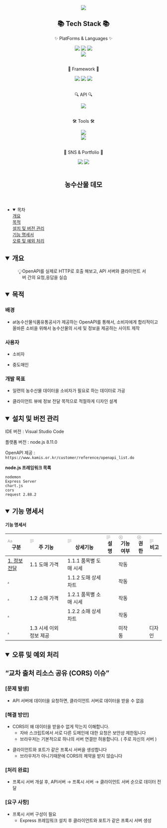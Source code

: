 
<div align="center">
<img src="https://capsule-render.vercel.app/api?type=waving&color=random&height=300&section=header&text=농수산물%20시세%20사이트&fontSize=90" />
<h2>📚 Tech Stack 📚</h2>
  <p>✨ PlatForms & Languages ✨</p>
	<img src="https://img.shields.io/badge/HTML5-E34F26?style=flat&logo=HTML5&logoColor=white" />
	<img src="https://img.shields.io/badge/CSS3-1572B6?style=flat&logo=CSS3&logoColor=white" />
  <img src="https://img.shields.io/badge/JavaScript-F7DF1E?style=flat&logo=JavaScript&logoColor=white" />
  <br>
  <img src="https://img.shields.io/badge/Node.js-339933?style=flat&logo=Node.js&logoColor=white" />
  <br>
  <br>
   <p>🎁 Framework 🎁</p>
  <img src="https://img.shields.io/badge/Chart.js-FF6384?style=flat&logo=Chart.js&logoColor=white" />
  <img src="https://img.shields.io/badge/Express-000000?style=flat&logo=Express&logoColor=white" />
  <img src="https://img.shields.io/badge/Nodemon-76D04B?style=flat&logo=Nodemon&logoColor=white" />
  
  <br>
  <br>
  <p>🔍 API 🔍</p>
  <img src="https://img.shields.io/badge/OpenAPI-6BA539?style=flat&logo=OpenAPI Initiative&logoColor=white" />
  <br>
  <br>
  <p>🛠 Tools 🛠</p> 
  <img src="https://img.shields.io/badge/Visual Studio Code-007ACC?style=flat&logo=Visual Studio Code&logoColor=white" />
  <br>
  <img src="https://img.shields.io/badge/GitHub-181717?style=flat&logo=GitHub&logoColor=white" />
  <br>
  <br>
  <p>🎨 SNS & Portfolio 🎨 </p>
  <img src="https://img.shields.io/badge/Gmail-EA4335?style=flat&logo=Gmail&logoColor=white" />
  <img src="https://img.shields.io/badge/Portfolio-56B366?style=flat&logo=ProtonVPN&logoColor=white" />
  
  <br>
  <br>
  
</div>  




<body><article id="7862847b-d65d-4498-bf12-031394f38496" class="page sans"><header><h1 class="page-title">농수산물 데모</h1></header><div class="page-body"><ul id="77a39996-f160-4e78-b0e1-804d6a75bba1" class="toggle"><li><details open=""><summary>목차</summary><nav id="fee87d0f-5d59-4e14-bc92-884b38947eff" class="block-color-gray table_of_contents"><div class="table_of_contents-item table_of_contents-indent-0"><a class="table_of_contents-link" href="#d03f695d-8d0a-459c-a20d-822d66b858f2">개요</a></div><div class="table_of_contents-item table_of_contents-indent-0"><a class="table_of_contents-link" href="#f908a0f5-d38a-4a7b-8f24-275ba2cd5cd1">목적</a></div><div class="table_of_contents-item table_of_contents-indent-0"><a class="table_of_contents-link" href="#0c096156-3e6e-45fb-a44f-b3ab845f0bd0">설치 및 버전 관리</a></div><div class="table_of_contents-item table_of_contents-indent-0"><a class="table_of_contents-link" href="#06337c63-8c2e-4193-8c73-3502a563da54">기능 명세서</a></div><div class="table_of_contents-item table_of_contents-indent-0"><a class="table_of_contents-link" href="#0166dcf7-3edf-4fde-be9e-b4760ca855f6">오류 및 예외 처리</a></div></nav></details></li></ul><h1 id="d03f695d-8d0a-459c-a20d-822d66b858f2" class=""><details open=""><summary>개요</summary></details></h1><div class="indented"><figure class="block-color-gray_background callout" style="white-space:pre-wrap;display:flex" id="10e1650f-35af-461a-bfff-ee166e3230f5"><div style="font-size:1.5em"><span class="icon">💡</span></div><div style="width:100%">OpenAPI를 실제로 HTTP로 호출 해보고, API 서버와 클라이언트 서버 간의 요청,응답을 실습</div></figure></div><h1 id="f908a0f5-d38a-4a7b-8f24-275ba2cd5cd1" class=""><details open=""><summary>목적</summary></details></h1><div class="indented"><h3 id="8efbe00f-0a42-47d6-b505-f66ae732a1c8" class="">배경</h3><ul id="c3a36484-3e45-48ab-bf85-2d6707171f7b" class="bulleted-list"><li style="list-style-type:disc">at농수산물식품유통공사가 제공하는 OpenAPI를 통해서, 소비자에게 합리적이고 올바른 소비을 위해서 농수산물의 시세 및 정보을 제공하는 사이트 제작</li></ul><h3 id="58c51732-e094-4c25-8d13-adc7b3f2828a" class="">사용자</h3><ul id="8a8bb261-81ff-49fa-a48e-a3c5c4111c77" class="bulleted-list"><li style="list-style-type:disc">소비자</li></ul><ul id="afe9d8c8-5d5c-4491-8a1e-b237735c9b06" class="bulleted-list"><li style="list-style-type:disc">중도매인</li></ul><h3 id="5958757e-a9e8-443e-b2ee-2bb522cea173" class="">개발 목표</h3><ul id="ed4562f4-2258-4db9-bdbb-8dd9c66845ec" class="bulleted-list"><li style="list-style-type:disc">일련의 농수산물 데이터을 소비자가 필요로 하는 데이터로 가공</li></ul><ul id="4a361eab-c270-4c62-9ca4-b579cb6e594a" class="bulleted-list"><li style="list-style-type:disc">클라이언트 뷰에 정보 전달 목적으로 적절하게 디자인 설계</li></ul></div><h1 id="0c096156-3e6e-45fb-a44f-b3ab845f0bd0" class=""><details open=""><summary>설치 및 버전 관리</summary></details></h1><div class="indented"><p id="567da795-2e06-422a-9789-4c2a331cbde8" class="">
</p><p id="5bbb1e49-6c08-4d22-ac51-c93424fb8a20" class="">IDE 버전 : Visual Studio Code</p><p id="584bb25f-d669-42cf-98e7-383145f7bf9b" class="">플랫폼 버전 : node.js 8.11.0</p><p id="8941d231-783f-40be-bb53-dd39425c224d" class="">OpenAPI 제공 : <code>https://www.kamis.or.kr/customer/reference/openapi_list.do</code></p><p id="936924ae-5c6a-48a5-8e45-90aa3bc99a44" class=""></p><div class="indented"><p id="0bf0c04b-5c7e-4d4c-8567-e145827669ea" class=""><strong>node.js 프레임워크 목록</strong></p><pre id="d7f799b7-0e61-4055-9134-94936eaac393" class="code code-wrap"><code>nodemon
Express Server
chart.js
cors
request 2.88.2</code></pre></div><p></p></div><h1 id="06337c63-8c2e-4193-8c73-3502a563da54" class=""><details open=""><summary>기능 명세서</summary></details></h1><div class="indented"><div id="79c3bf2d-202e-4541-9d2d-ef913c6db890" class="collection-content"><h4 class="collection-title">기능 명세서</h4><table class="collection-content"><thead><tr><th><span class="icon property-icon"><svg viewBox="0 0 16 16" style="width:14px;height:14px;display:block;fill:rgba(55, 53, 47, 0.45);flex-shrink:0;-webkit-backface-visibility:hidden" class="typesTitle"><path d="M0.637695 13.1914C1.0957 13.1914 1.32812 13 1.47852 12.5215L2.24414 10.3887H6.14746L6.90625 12.5215C7.05664 13 7.2959 13.1914 7.74707 13.1914C8.22559 13.1914 8.5332 12.9043 8.5332 12.4531C8.5332 12.2891 8.50586 12.1523 8.44434 11.9678L5.41602 3.79199C5.2041 3.21777 4.82129 2.9375 4.19922 2.9375C3.60449 2.9375 3.21484 3.21777 3.0166 3.78516L-0.0322266 12.002C-0.09375 12.1797 -0.121094 12.3232 -0.121094 12.4668C-0.121094 12.918 0.166016 13.1914 0.637695 13.1914ZM2.63379 9.12402L4.17871 4.68066H4.21973L5.76465 9.12402H2.63379ZM12.2793 13.2324C13.3115 13.2324 14.2891 12.6787 14.7129 11.8037H14.7402V12.5762C14.7471 12.9863 15.0273 13.2393 15.4238 13.2393C15.834 13.2393 16.1143 12.9795 16.1143 12.5215V8.00977C16.1143 6.49902 14.9658 5.52148 13.1543 5.52148C11.7666 5.52148 10.6592 6.08887 10.2695 6.99121C10.1943 7.15527 10.1533 7.3125 10.1533 7.46289C10.1533 7.81152 10.4062 8.04395 10.7686 8.04395C11.0215 8.04395 11.2129 7.94824 11.3496 7.73633C11.7529 6.99121 12.2861 6.65625 13.1064 6.65625C14.0977 6.65625 14.6992 7.20996 14.6992 8.1123V8.67285L12.5664 8.7959C10.7686 8.8916 9.77734 9.69824 9.77734 11.0107C9.77734 12.3369 10.8096 13.2324 12.2793 13.2324ZM12.6621 12.1387C11.8008 12.1387 11.2129 11.667 11.2129 10.9561C11.2129 10.2725 11.7598 9.82129 12.7578 9.75977L14.6992 9.62988V10.3203C14.6992 11.3457 13.7969 12.1387 12.6621 12.1387Z"></path></svg></span>구분</th><th><span class="icon property-icon"><svg viewBox="0 0 16 16" style="width:14px;height:14px;display:block;fill:rgba(55, 53, 47, 0.45);flex-shrink:0;-webkit-backface-visibility:hidden" class="typesText"><path d="M1.56738 3.25879H14.4258C14.7676 3.25879 15.0479 2.97852 15.0479 2.63672C15.0479 2.29492 14.7744 2.02148 14.4258 2.02148H1.56738C1.21875 2.02148 0.952148 2.29492 0.952148 2.63672C0.952148 2.97852 1.22559 3.25879 1.56738 3.25879ZM1.56738 6.84082H14.4258C14.7676 6.84082 15.0479 6.56055 15.0479 6.21875C15.0479 5.87695 14.7744 5.60352 14.4258 5.60352H1.56738C1.21875 5.60352 0.952148 5.87695 0.952148 6.21875C0.952148 6.56055 1.22559 6.84082 1.56738 6.84082ZM1.56738 10.4229H14.4258C14.7676 10.4229 15.0479 10.1426 15.0479 9.80078C15.0479 9.45898 14.7744 9.18555 14.4258 9.18555H1.56738C1.21875 9.18555 0.952148 9.45898 0.952148 9.80078C0.952148 10.1426 1.22559 10.4229 1.56738 10.4229ZM1.56738 14.0049H8.75879C9.10059 14.0049 9.38086 13.7246 9.38086 13.3828C9.38086 13.041 9.10742 12.7676 8.75879 12.7676H1.56738C1.21875 12.7676 0.952148 13.041 0.952148 13.3828C0.952148 13.7246 1.22559 14.0049 1.56738 14.0049Z"></path></svg></span>주 기능</th><th><span class="icon property-icon"><svg viewBox="0 0 16 16" style="width:14px;height:14px;display:block;fill:rgba(55, 53, 47, 0.45);flex-shrink:0;-webkit-backface-visibility:hidden" class="typesText"><path d="M1.56738 3.25879H14.4258C14.7676 3.25879 15.0479 2.97852 15.0479 2.63672C15.0479 2.29492 14.7744 2.02148 14.4258 2.02148H1.56738C1.21875 2.02148 0.952148 2.29492 0.952148 2.63672C0.952148 2.97852 1.22559 3.25879 1.56738 3.25879ZM1.56738 6.84082H14.4258C14.7676 6.84082 15.0479 6.56055 15.0479 6.21875C15.0479 5.87695 14.7744 5.60352 14.4258 5.60352H1.56738C1.21875 5.60352 0.952148 5.87695 0.952148 6.21875C0.952148 6.56055 1.22559 6.84082 1.56738 6.84082ZM1.56738 10.4229H14.4258C14.7676 10.4229 15.0479 10.1426 15.0479 9.80078C15.0479 9.45898 14.7744 9.18555 14.4258 9.18555H1.56738C1.21875 9.18555 0.952148 9.45898 0.952148 9.80078C0.952148 10.1426 1.22559 10.4229 1.56738 10.4229ZM1.56738 14.0049H8.75879C9.10059 14.0049 9.38086 13.7246 9.38086 13.3828C9.38086 13.041 9.10742 12.7676 8.75879 12.7676H1.56738C1.21875 12.7676 0.952148 13.041 0.952148 13.3828C0.952148 13.7246 1.22559 14.0049 1.56738 14.0049Z"></path></svg></span>상세기능</th><th><span class="icon property-icon"><svg viewBox="0 0 16 16" style="width:14px;height:14px;display:block;fill:rgba(55, 53, 47, 0.45);flex-shrink:0;-webkit-backface-visibility:hidden" class="typesText"><path d="M1.56738 3.25879H14.4258C14.7676 3.25879 15.0479 2.97852 15.0479 2.63672C15.0479 2.29492 14.7744 2.02148 14.4258 2.02148H1.56738C1.21875 2.02148 0.952148 2.29492 0.952148 2.63672C0.952148 2.97852 1.22559 3.25879 1.56738 3.25879ZM1.56738 6.84082H14.4258C14.7676 6.84082 15.0479 6.56055 15.0479 6.21875C15.0479 5.87695 14.7744 5.60352 14.4258 5.60352H1.56738C1.21875 5.60352 0.952148 5.87695 0.952148 6.21875C0.952148 6.56055 1.22559 6.84082 1.56738 6.84082ZM1.56738 10.4229H14.4258C14.7676 10.4229 15.0479 10.1426 15.0479 9.80078C15.0479 9.45898 14.7744 9.18555 14.4258 9.18555H1.56738C1.21875 9.18555 0.952148 9.45898 0.952148 9.80078C0.952148 10.1426 1.22559 10.4229 1.56738 10.4229ZM1.56738 14.0049H8.75879C9.10059 14.0049 9.38086 13.7246 9.38086 13.3828C9.38086 13.041 9.10742 12.7676 8.75879 12.7676H1.56738C1.21875 12.7676 0.952148 13.041 0.952148 13.3828C0.952148 13.7246 1.22559 14.0049 1.56738 14.0049Z"></path></svg></span>설명</th><th><span class="icon property-icon"><svg viewBox="0 0 16 16" style="width:14px;height:14px;display:block;fill:rgba(55, 53, 47, 0.45);flex-shrink:0;-webkit-backface-visibility:hidden" class="typesSelect"><path d="M8 15.126C11.8623 15.126 15.0615 11.9336 15.0615 8.06445C15.0615 4.20215 11.8623 1.00293 7.99316 1.00293C4.13086 1.00293 0.938477 4.20215 0.938477 8.06445C0.938477 11.9336 4.1377 15.126 8 15.126ZM8 13.7383C4.85547 13.7383 2.33301 11.209 2.33301 8.06445C2.33301 4.91992 4.84863 2.39746 7.99316 2.39746C11.1377 2.39746 13.6738 4.91992 13.6738 8.06445C13.6738 11.209 11.1445 13.7383 8 13.7383ZM7.62402 10.6348C7.79492 10.915 8.20508 10.9287 8.37598 10.6348L10.666 6.73145C10.8574 6.41016 10.7002 6.04102 10.3652 6.04102H5.62793C5.29297 6.04102 5.14941 6.43066 5.32031 6.73145L7.62402 10.6348Z"></path></svg></span>기능 여부</th><th><span class="icon property-icon"><svg viewBox="0 0 16 16" style="width:14px;height:14px;display:block;fill:rgba(55, 53, 47, 0.45);flex-shrink:0;-webkit-backface-visibility:hidden" class="typesSelect"><path d="M8 15.126C11.8623 15.126 15.0615 11.9336 15.0615 8.06445C15.0615 4.20215 11.8623 1.00293 7.99316 1.00293C4.13086 1.00293 0.938477 4.20215 0.938477 8.06445C0.938477 11.9336 4.1377 15.126 8 15.126ZM8 13.7383C4.85547 13.7383 2.33301 11.209 2.33301 8.06445C2.33301 4.91992 4.84863 2.39746 7.99316 2.39746C11.1377 2.39746 13.6738 4.91992 13.6738 8.06445C13.6738 11.209 11.1445 13.7383 8 13.7383ZM7.62402 10.6348C7.79492 10.915 8.20508 10.9287 8.37598 10.6348L10.666 6.73145C10.8574 6.41016 10.7002 6.04102 10.3652 6.04102H5.62793C5.29297 6.04102 5.14941 6.43066 5.32031 6.73145L7.62402 10.6348Z"></path></svg></span>권한</th><th><span class="icon property-icon"><svg viewBox="0 0 16 16" style="width:14px;height:14px;display:block;fill:rgba(55, 53, 47, 0.45);flex-shrink:0;-webkit-backface-visibility:hidden" class="typesText"><path d="M1.56738 3.25879H14.4258C14.7676 3.25879 15.0479 2.97852 15.0479 2.63672C15.0479 2.29492 14.7744 2.02148 14.4258 2.02148H1.56738C1.21875 2.02148 0.952148 2.29492 0.952148 2.63672C0.952148 2.97852 1.22559 3.25879 1.56738 3.25879ZM1.56738 6.84082H14.4258C14.7676 6.84082 15.0479 6.56055 15.0479 6.21875C15.0479 5.87695 14.7744 5.60352 14.4258 5.60352H1.56738C1.21875 5.60352 0.952148 5.87695 0.952148 6.21875C0.952148 6.56055 1.22559 6.84082 1.56738 6.84082ZM1.56738 10.4229H14.4258C14.7676 10.4229 15.0479 10.1426 15.0479 9.80078C15.0479 9.45898 14.7744 9.18555 14.4258 9.18555H1.56738C1.21875 9.18555 0.952148 9.45898 0.952148 9.80078C0.952148 10.1426 1.22559 10.4229 1.56738 10.4229ZM1.56738 14.0049H8.75879C9.10059 14.0049 9.38086 13.7246 9.38086 13.3828C9.38086 13.041 9.10742 12.7676 8.75879 12.7676H1.56738C1.21875 12.7676 0.952148 13.041 0.952148 13.3828C0.952148 13.7246 1.22559 14.0049 1.56738 14.0049Z"></path></svg></span>비고</th></tr></thead><tbody><tr id="3c232d8e-b78d-492b-a8f1-b9f485287a06"><td class="cell-title"><a href="https://www.notion.so/1-3c232d8eb78d492ba8f1b9f485287a06">1. 정보 전달</a></td><td class="cell-dmr|">1.1 도매 가격</td><td class="cell-^C\o">1.1.1 품목별 도매 시세</td><td class="cell-}wH|"></td><td class="cell-MSuF"><span class="selected-value select-value-color-blue">작동</span></td><td class="cell-qY;;"></td><td class="cell-Xulg"></td></tr><tr id="6941433c-df52-43b9-a913-91ee04df1d47"><td class="cell-title"><a href="https://www.notion.so/6941433cdf5243b9a91391ee04df1d47">.</a></td><td class="cell-dmr|"></td><td class="cell-^C\o">1.1.2 도매 상세 차트</td><td class="cell-}wH|"></td><td class="cell-MSuF"><span class="selected-value select-value-color-blue">작동</span></td><td class="cell-qY;;"></td><td class="cell-Xulg"></td></tr><tr id="c3c6f014-3ca8-4a57-8c9e-3c573dd4c1ee"><td class="cell-title"><a href="https://www.notion.so/c3c6f0143ca84a578c9e3c573dd4c1ee">.</a></td><td class="cell-dmr|">1.2 소매 가격</td><td class="cell-^C\o">1.2.1 품목별 소매 시세</td><td class="cell-}wH|"></td><td class="cell-MSuF"><span class="selected-value select-value-color-blue">작동</span></td><td class="cell-qY;;"></td><td class="cell-Xulg"></td></tr><tr id="8d01bbd9-f858-4f4a-8f30-a5c1110143ec"><td class="cell-title"><a href="https://www.notion.so/8d01bbd9f8584f4a8f30a5c1110143ec">.</a></td><td class="cell-dmr|"></td><td class="cell-^C\o">1.2.2 소매 상세 차트</td><td class="cell-}wH|"></td><td class="cell-MSuF"><span class="selected-value select-value-color-blue">작동</span></td><td class="cell-qY;;"></td><td class="cell-Xulg"></td></tr><tr id="5dfd7d02-25b6-47cf-88cc-89d6c20105b2"><td class="cell-title"><a href="https://www.notion.so/5dfd7d0225b647cf88cc89d6c20105b2">.</a></td><td class="cell-dmr|">1.3 시세 이외 정보 제공</td><td class="cell-^C\o"></td><td class="cell-}wH|"></td><td class="cell-MSuF"><span class="selected-value select-value-color-orange">미작동</span></td><td class="cell-qY;;"></td><td class="cell-Xulg">디자인</td></tr></tbody></table></div><p id="577e2e3a-f2f2-4c0f-805b-a2317984679c" class="">
</p></div><h1 id="0166dcf7-3edf-4fde-be9e-b4760ca855f6" class=""><details open=""><summary>오류 및 예외 처리</summary></details></h1><div class="indented"><h2 id="1719e37f-1c56-49e3-8b53-50d123ac2b8b" class="">“교차 출처 리소스 공유 (CORS) 이슈”</h2><h3 id="085e045b-74e4-4ac0-b23b-d7326fffbd94" class="">[문제 발생]</h3><ul id="947f176a-ea60-4f81-96a9-83de97cbcc0f" class="bulleted-list"><li style="list-style-type:disc">API 서버에 데이터을 요청하면, 클라이언트 서버로 데이터을 받을 수 없음</li></ul><h3 id="3e8e907f-0add-4618-8e7b-28e13a73f408" class="">[해결 방안]</h3><ul id="391bddd1-5480-485e-9446-27c1b7d578c3" class="bulleted-list"><li style="list-style-type:disc">CORS이 왜 데이터을 받을수 없게 막는지 이해합니다.<ul id="f6c8c1df-d5b8-45b9-83c5-10a75ba86ca9" class="bulleted-list"><li style="list-style-type:circle">자바 스크립트에서 서로 다른 도메인에 대한 요청은 보안상 제한됩니다</li></ul><ul id="cc8d2819-2ec1-4e51-afcf-8a314770314b" class="bulleted-list"><li style="list-style-type:circle">브라우저는 기본적으로 하나의 서버 연결만 허용합니다. ( 주로 자신의 서버 )</li></ul></li></ul><ul id="1866845c-09cf-42b6-9fbf-78f9917d880e" class="bulleted-list"><li style="list-style-type:disc">클라이언트와 포트가 같은 프록시 서버을 생성합니다<ul id="a0a886bf-2914-4a0b-a799-adb43db14380" class="bulleted-list"><li style="list-style-type:circle">브라우저가 아니기때문에 CORS의 제약을 받지 않습니다</li></ul></li></ul><h3 id="f9761f82-a55b-483b-87bf-e291951161ff" class="">[처리 완료]</h3><ul id="49e7c216-0adb-4632-b309-a465907c6022" class="bulleted-list"><li style="list-style-type:disc">프록시 서버 개설 후, API서버 → 프록시 서버 → 클라이언트 서버 순으로 데이터 전달</li></ul><h3 id="c5d839be-8d89-47c3-85ec-2e6bd7e344af" class="">[요구 사항]</h3><ul id="8560d534-74be-47be-8bb8-dee895dc1eb8" class="bulleted-list"><li style="list-style-type:disc">프록시 서버 구성이 필요<ul id="95048bea-2064-48e6-8c69-edfbf72206a1" class="bulleted-list"><li style="list-style-type:circle">Express 프레임워크 설치 후 클라이언트와 포트가 같은 프록시 서버 생성</li></ul></li></ul></div><p id="60a9dfeb-e352-4041-997f-0b1386c59c07" class="">
</p></div></article></body>




  
  

